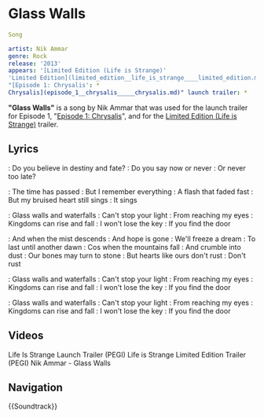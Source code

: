 #  Glass Walls 

```yaml
Song

artist: Nik Ammar
genre: Rock
release: '2013'
appears: '[Limited Edition (Life is Strange)'
'Limited Edition](limited_edition__life_is_strange____limited_edition.md) trailer
"[Episode 1: Chrysalis': *
Chrysalis](episode_1__chrysalis_____chrysalis.md)" launch trailer: *
```

**"Glass Walls"** is a song by Nik Ammar that was used for the launch trailer for Episode 1, "[Episode 1: Chrysalis](chrysalis.md)", and for the [Limited Edition (Life is Strange)](limited_edition.md) trailer.

##  Lyrics 
: Do you believe in destiny and fate?
: Do you say now or never
: Or never too late?

: The time has passed
: But I remember everything
: A flash that faded fast
: But my bruised heart still sings
: It sings

: Glass walls and waterfalls
: Can't stop your light
: From reaching my eyes
: Kingdoms can rise and fall
: I won't lose the key
: If you find the door

: And when the mist descends
: And hope is gone
: We'll freeze a dream
: To last until another dawn
: Cos when the mountains fall
: And crumble into dust
: Our bones may turn to stone
: But hearts like ours don't rust
: Don't rust

: Glass walls and waterfalls
: Can't stop your light
: From reaching my eyes
: Kingdoms can rise and fall
: I won't lose the key
: If you find the door

: Glass walls and waterfalls
: Can't stop your light
: From reaching my eyes
: Kingdoms can rise and fall
: I won't lose the key
: If you find the door

##  Videos 

Life Is Strange Launch Trailer (PEGI)
Life is Strange Limited Edition Trailer (PEGI)
Nik Ammar - Glass Walls

##  Navigation 
{{Soundtrack}}

